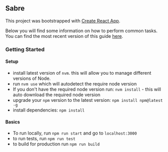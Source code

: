 ## Sabre

This project was bootstrapped with [Create React App](https://github.com/facebookincubator/create-react-app).

Below you will find some information on how to perform common tasks.<br>
You can find the most recent version of this guide [here](https://github.com/facebookincubator/create-react-app/blob/master/packages/react-scripts/template/README.md).


### Getting Started

#### Setup
- install latest version of `nvm`.  this will allow you to manage different versions of Node.
- run `nvm use` which will autodetect the require node version
- If you don't have the required node version run: `nvm install` - this will auto download the required node version
- upgrade your `npm` version to the latest version: `npm install npm@latest -g`
- install dependencies: `npm install`

#### Basics
- To run locally, run `npm run start` and go to `localhost:3000`
- to run tests, run `npm run test`
- to build for production run `npm run build`
